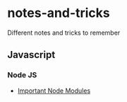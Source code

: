 # notes-and-tricks
Different notes and tricks to remember


## Javascript

### Node JS

- [Important Node Modules](notes-and-tricks/javascript/important-node-modules.md)
